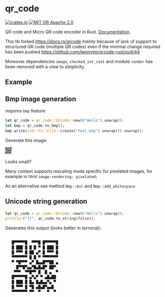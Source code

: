 qr_code
=======

[![crates.io](https://img.shields.io/crates/v/qr_code.svg)](https://crates.io/crates/qr_code)
[![MIT OR Apache 2.0](https://img.shields.io/badge/license-MIT%20%2f%20Apache%202.0-blue.svg)](./LICENSE-APACHE.txt)

QR code and Micro QR code encoder in Rust. [Documentation](https://docs.rs/qr_code).

This lib forked https://docs.rs/qrcode mainly because of lack of support to structured QR code (multiple QR codes)
even if the minimal change required has been pushed https://github.com/kennytm/qrcode-rust/pull/44

Moreover dependencies `image`, `checked_int_cast` and module `render` has been removed with a view to simplicity.

Example
-------

## Bmp image  generation

requires `bmp` feature

```rust
let qr_code = qr_code::QrCode::new(b"Hello").unwrap();
let bmp = qr_code.to_bmp();
bmp.write(std::fs::File::create("test.bmp").unwrap()).unwrap();
```

Generate this image:

![test](https://raw.githubusercontent.com/RCasatta/qr_code/master/test.bmp)

Looks small?

Many context supports rescaling mode specific for pixelated images, for example in html `image-rendering: pixelated;`

As an alternative see method `Bmp::mul` and `Bmp::add_whitespace`

## Unicode string generation

```rust
let qr_code = qr_code::QrCode::new(b"Hello").unwrap();
println!("{}", qr_code.to_string(false));
```

Generates this output (looks better in terminal):

```text

   █▀▀▀▀▀█  ▀▀▀█ █▀▀▀▀▀█
   █ ███ █ █ █ ▀ █ ███ █
   █ ▀▀▀ █ ██ ▄▀ █ ▀▀▀ █
   ▀▀▀▀▀▀▀ █ █ ▀ ▀▀▀▀▀▀▀
   ▀ ▀█▀▀▀ ▄▀ █▄▄█▀▀██ ▄
     █▀▀█▀▄▄▀█▄█▄█▀ ██▀ 
    ▀▀▀  ▀▀█▀▀ █  █ ▄  ▀
   █▀▀▀▀▀█ ▄▀▄▀ ▀ ▄█▄██ 
   █ ███ █ █▄ █▄█▄▄▀▄ ▀ 
   █ ▀▀▀ █ ▀█ ▄█▄█▀▄▄█  
   ▀▀▀▀▀▀▀ ▀▀  ▀   ▀  ▀ 

```
